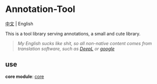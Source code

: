 # Annotation-Tool

[中文](README_CN.md) | English

This is a tool library serving annotations, a small and cute library.

> *My English sucks like shit, so all non-native content comes from translation software, such as [DeepL](https://www.deepl.com/) or [google](https://translate.google.cn/)*

## use
**core module**:  [core](core)




